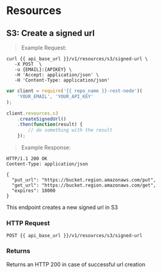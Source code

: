 # Resources

## S3: Create a signed url

> Example Request:

```shell
curl {{ api_base_url }}/v1/resources/s3/signed-url \
   -X POST  \
   -u {EMAIL}:{APIKEY} \
   -H 'Accept: application/json' \
   -H 'Content-Type: application/json'
```

```javascript
var client = require('{{ repo_name }}-rest-node')(
    'YOUR_EMAIL', 'YOUR_API_KEY'
);

client.resources.s3
    .createSignedUrl()
    .then(function(result) {
        // do something with the result
    });
```

> Example Response:

```http
HTTP/1.1 200 OK
Content-Type: application/json

{
  "put_url": "https://bucket.region.amazonaws.com/put",
  "get_url": "https://bucket.region.amazonaws.com/get",
  "expires": 18000
}
```

This endpoint creates a new signed url in S3

### HTTP Request

`POST {{ api_base_url }}/v1/resources/s3/signed-url`


### Returns

Returns an HTTP 200 in case of successful url creation
